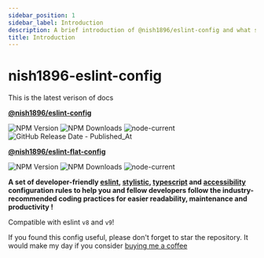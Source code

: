 ```yaml
---
sidebar_position: 1
sidebar_label: Introduction
description: A brief introduction of @nish1896/eslint-config and what sets of rules does it use.
title: Introduction
---
```


# nish1896-eslint-config

This is the latest verison of docs

**[@nish1896/eslint-config](https://www.npmjs.com/package/@nish1896/eslint-config)**

![NPM Version](https://img.shields.io/npm/v/%40nish1896%2Feslint-config)
![NPM Downloads](https://img.shields.io/npm/dt/%40nish1896%2Feslint-config)
![node-current](https://img.shields.io/node/v/%40nish1896%2Feslint-config?color=%23e86267)
![GitHub Release Date - Published_At](https://img.shields.io/github/release-date/nishkohli96/eslint-config)

**[@nish1896/eslint-flat-config](https://www.npmjs.com/package/@nish1896/eslint-flat-config)**

![NPM Version](https://img.shields.io/npm/v/%40nish1896%2Feslint-flat-config)
![NPM Downloads](https://img.shields.io/npm/dt/%40nish1896%2Feslint-flat-config)
![node-current](https://img.shields.io/node/v/%40nish1896%2Feslint-flat-config?color=%23e86267)


**A set of developer-friendly [eslint](https://eslint.org/), [stylistic](https://eslint.style/), [typescript](https://www.typescriptlang.org/) and [accessibility](https://developer.mozilla.org/en-US/docs/Learn/Accessibility/What_is_accessibility) configuration rules to help you and fellow developers follow the industry-recommended coding practices for easier readability, maintenance and productivity !**

Compatible with eslint `v8` and `v9`!

If you found this config useful, please don't forget to star the repository. It would make my day if you consider [buying me a coffee](https://www.buymeacoffee.com/nish1896)